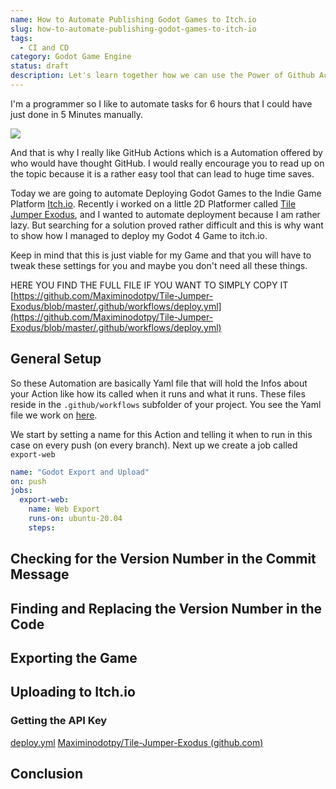 ```yaml
---
name: How to Automate Publishing Godot Games to Itch.io
slug: how-to-automate-publishing-godot-games-to-itch-io
tags:
  - CI and CD
category: Godot Game Engine
status: draft
description: Let's learn together how we can use the Power of Github Action to automate our Games Deployment to Itch.io
---
```

I'm a programmer so I like to automate tasks for 6 hours that I could have just done in 5 Minutes manually.

![](https://i.redd.it/6fg3aicn6if41.png)

And that is why I really like GitHub Actions which is a Automation offered by who would have thought GitHub. I would really encourage you to read up on the topic because it is a rather easy tool that can lead to huge time saves.

Today we are going to automate Deploying Godot Games to the Indie Game Platform [Itch.io](https://Itch.io). Recently i worked on a little 2D Platformer called [Tile Jumper Exodus](https://maximino.itch.io/tile-jumper-exodus), and I wanted to automate deployment because I am rather lazy. But searching for a solution proved rather difficult and this is why want to show how I managed to deploy my Godot 4 Game to itch.io.

Keep in mind that this is just viable for my Game and that you will have to tweak these settings for you and maybe you don't need all these things.


HERE YOU FIND THE FULL FILE IF YOU WANT TO SIMPLY COPY IT
[https://github.com/Maximinodotpy/Tile-Jumper-Exodus/blob/master/.github/workflows/deploy.yml](https://github.com/Maximinodotpy/Tile-Jumper-Exodus/blob/master/.github/workflows/deploy.yml)
## General Setup

So these Automation are basically Yaml file that will hold the Infos about your Action like how its called when it runs and what it runs. These files reside in the  `.github/workflows` subfolder of your project. You see the Yaml file we work on [here](https://github.com/Maximinodotpy/Tile-Jumper-Exodus/blob/master/.github/workflows/deploy.yml).

We start by setting a name for this Action and telling it when to run in this case on every push (on every branch). Next up we create a job called `export-web` 

```yml
name: "Godot Export and Upload"
on: push
jobs:
  export-web:
    name: Web Export
    runs-on: ubuntu-20.04
    steps:
```


## Checking for the Version Number in the Commit Message



## Finding and Replacing the Version Number in the Code



## Exporting the Game



## Uploading to Itch.io



### Getting the API Key



[deploy.yml](https://github.com/Maximinodotpy/Tile-Jumper-Exodus/blob/master/.github/workflows/deploy.yml)
[Maximinodotpy/Tile-Jumper-Exodus (github.com)](https://github.com/Maximinodotpy/Tile-Jumper-Exodus)

## Conclusion

